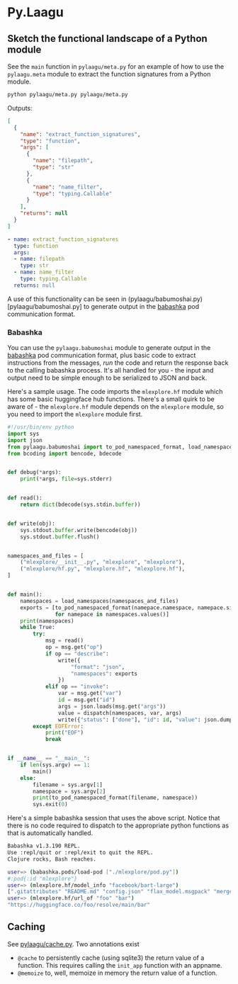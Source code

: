 # Py.Laagu


## Sketch the functional landscape of a Python module

See the `main` function in `pylaagu/meta.py` for an example of how to use the `pylaagu.meta` module to extract the function signatures from a Python module.

```bash
python pylaagu/meta.py pylaagu/meta.py
```

Outputs:
```json
[
  {
    "name": "extract_function_signatures",
    "type": "function",
    "args": [
      {
        "name": "filepath",
        "type": "str"
      },
      {
        "name": "name_filter",
        "type": "typing.Callable"
      }
    ],
    "returns": null
  }
]
```


```yaml
- name: extract_function_signatures
  type: function
  args:
  - name: filepath
    type: str
  - name: name_filter
    type: typing.Callable
  returns: null
```

A use of this functionality can be seen in (pylaagu/babumoshai.py)[pylaagu/babumoshai.py] to generate output in the [babashka](https://babashka.org/) pod communication format.

### Babashka

You can use the `pylaagu.babumoshai` module to generate output in the [babashka](https://babashka.org/) pod communication format, plus basic code to extract instructions from the messages, *run* the code and return the response back to the calling babashka process. It's all handled for you - the input and output need to be simple enough to be serialized to JSON and back.

Here's a sample usage. The code imports the `mlexplore.hf` module which has some basic huggingface hub functions. There's a small quirk to be aware of - the `mlexplore.hf` module depends on the `mlexplore` module, so you need to import the `mlexplore` module first.


```python
#!/usr/bin/env python
import sys
import json
from pylaagu.babumoshai import to_pod_namespaced_format, load_namespaces, dispatch, Namespace
from bcoding import bencode, bdecode


def debug(*args):
    print(*args, file=sys.stderr)


def read():
    return dict(bdecode(sys.stdin.buffer))


def write(obj):
    sys.stdout.buffer.write(bencode(obj))
    sys.stdout.buffer.flush()


namespaces_and_files = [
    ("mlexplore/__init__.py", "mlexplore", "mlexplore"),
    ("mlexplore/hf.py", "mlexplore.hf", "mlexplore.hf"),
]


def main():
    namespaces = load_namespaces(namespaces_and_files)
    exports = [to_pod_namespaced_format(namepace.namespace, namepace.signatures)
               for namepace in namespaces.values()]
    print(namespaces)
    while True:
        try:
            msg = read()
            op = msg.get("op")
            if op == "describe":
                write({
                    "format": "json",
                    "namespaces": exports
                })
            elif op == "invoke":
                var = msg.get("var")
                id = msg.get("id")
                args = json.loads(msg.get("args"))
                value = dispatch(namespaces, var, args)
                write({"status": ["done"], "id": id, "value": json.dumps(value)})
        except EOFError:
            print("EOF")
            break


if __name__ == "__main__":
    if len(sys.argv) == 1:
        main()
    else:
        filename = sys.argv[1]
        namespace = sys.argv[2]
        print(to_pod_namespaced_format(filename, namespace))
        sys.exit(0)
```

Here's a simple babashka session that uses the above script. Notice that there is no code required to dispatch to the appropriate python functions as that is automatically handled.

```bash
Babashka v1.3.190 REPL.
Use :repl/quit or :repl/exit to quit the REPL.
Clojure rocks, Bash reaches.

user=> (babashka.pods/load-pod ["./mlexplore/pod.py"])
#:pod{:id "mlexplore"}
user=> (mlexplore.hf/model_info "facebook/bart-large")
[".gitattributes" "README.md" "config.json" "flax_model.msgpack" "merges.txt" "pytorch_model.bin" "rust_model.ot" "tf_model.h5" "tokenizer.json" "tokenizer_config.json" "vocab.json"]
user=> (mlexplore.hf/url_of "foo" "bar")
"https://huggingface.co/foo/resolve/main/bar"
```

## Caching
See [pylaagu/cache.py](pylaagu/cache.py). Two annotations exist
- `@cache` to persistently cache (using sqlite3) the return value of a function. This requires calling the `init_app` function with an appname.
- `@memoize` to, well, memoize in memory the return value of a function.
